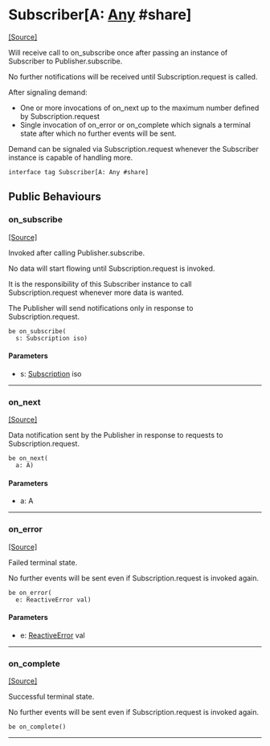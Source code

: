 # Subscriber\[A: [Any](builtin-Any.md) #share\]
<span class="source-link">[[Source]](src/reactive_streams/subscriber.md#L1)</span>

Will receive call to on_subscribe once after passing an instance of
Subscriber to Publisher.subscribe.

No further notifications will be received until Subscription.request is
called.

After signaling demand:

* One or more invocations of on_next up to the maximum number defined by
  Subscription.request
* Single invocation of on_error or on_complete which signals a terminal
  state after which no further events will be sent.

Demand can be signaled via Subscription.request whenever the Subscriber
instance is capable of handling more.


```pony
interface tag Subscriber[A: Any #share]
```

## Public Behaviours

### on_subscribe
<span class="source-link">[[Source]](src/reactive_streams/subscriber.md#L19)</span>


Invoked after calling Publisher.subscribe.

No data will start flowing until Subscription.request is invoked.

It is the responsibility of this Subscriber instance to call
Subscription.request whenever more data is wanted.

The Publisher will send notifications only in response to
Subscription.request.


```pony
be on_subscribe(
  s: Subscription iso)
```
#### Parameters

*   s: [Subscription](reactive_streams-Subscription.md) iso

---

### on_next
<span class="source-link">[[Source]](src/reactive_streams/subscriber.md#L33)</span>


Data notification sent by the Publisher in response to requests to
Subscription.request.


```pony
be on_next(
  a: A)
```
#### Parameters

*   a: A

---

### on_error
<span class="source-link">[[Source]](src/reactive_streams/subscriber.md#L40)</span>


Failed terminal state.

No further events will be sent even if Subscription.request is invoked
again.


```pony
be on_error(
  e: ReactiveError val)
```
#### Parameters

*   e: [ReactiveError](reactive_streams-ReactiveError.md) val

---

### on_complete
<span class="source-link">[[Source]](src/reactive_streams/subscriber.md#L49)</span>


Successful terminal state.

No further events will be sent even if Subscription.request is invoked
again.


```pony
be on_complete()
```

---

